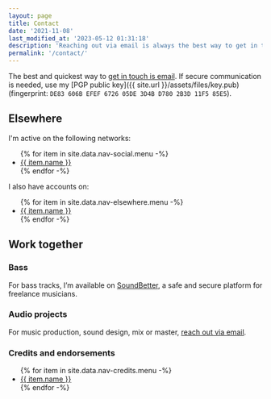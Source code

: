 ```yaml
---
layout: page
title: Contact
date: '2021-11-08'
last_modified_at: '2023-05-12 01:31:18'
description: 'Reaching out via email is always the best way to get in touch.'
permalink: '/contact/'
---
```

The best and quickest way to [get in touch is email](mailto:hello@minutestomidnight.co.uk). If secure communication is needed, use my [PGP public key]({{ site.url }}/assets/files/key.pub) (fingerprint: `DE83 606B EFEF 6726 05DE 3D4B D780 2B3D 11F5 85E5`).

## Elsewhere

I'm active on the following networks:

<ul>
  {% for item in site.data.nav-social.menu -%}
  <li><a href="{{ item.link }}">{{ item.name }}</a></li>
  {% endfor -%}
</ul>

I also have accounts on:

<ul>
  {% for item in site.data.nav-elsewhere.menu -%}
  <li><a href="{{ item.link }}">{{ item.name }}</a></li>
  {% endfor -%}
</ul>

## Work together

<div class="warning">
  <h3>Bass</h3>
  <p>For bass tracks, I’m available on <a href="https://soundbetter.com/profiles/206552-simone-silvestroni">SoundBetter</a>, a safe and secure platform for freelance musicians.</p>
  <h3>Audio projects</h3>
  <p>For music production, sound design, mix or master, <a href="mailto:hello@minutestomidnight.co.uk">reach out via email</a>.</p>
  <h3>Credits and endorsements</h3>
  <ul>
    {% for item in site.data.nav-credits.menu -%}
    <li><a href="{{ item.link }}">{{ item.name }}</a></li>
    {% endfor -%}
  </ul>
</div>